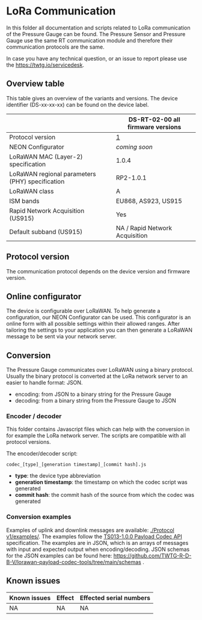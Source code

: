 # LoRa Communication

In this folder all documentation and scripts related to LoRa communication of the Pressure Gauge can be found.
The Pressure Sensor and Pressure Gauge use the same RT communication module and therefore their communication protocols are the same.

In case you have any technical question, or an issue to report please use the https://twtg.io/servicedesk.

## Overview table

This table gives an overview of the variants and versions.
The device identifier (DS-xx-xx-xx) can be found on the device label.

|                                                 | DS-RT-02-00 all firmware versions |
| ----------------------------------------------- | --------------------------------- |
| Protocol version                                | [1](./Protocol%20v1/)             |
| NEON Configurator                               | _coming soon_                     |
| LoRaWAN MAC (Layer-2) specification             | 1.0.4                             |
| LoRaWAN regional parameters (PHY) specification | RP2-1.0.1                         |
| LoRaWAN class                                   | A                                 |
| ISM bands                                       | EU868, AS923, US915               |
| Rapid Network Acquisition (US915)               | Yes                               |
| Default subband (US915)                         | NA / Rapid Network Acquisition    |

## Protocol version

The communication protocol depends on the device version and firmware version.

## Online configurator

The device is configurable over LoRaWAN.
To help generate a configuration, our NEON Configurator can be used.
This configurator is an online form with all possible settings within their allowed ranges.
After tailoring the settings to your application you can then generate a LoRaWAN message to be sent via your network server.

## Conversion

The Pressure Gauge communicates over LoRaWAN using a binary protocol.
Usually the binary protocol is converted at the LoRa network server to an easier to handle format: JSON.

- encoding: from JSON to a binary string for the Pressure Gauge
- decoding: from a binary string from the Pressure Gauge to JSON

### Encoder / decoder

This folder contains Javascript files which can help with the conversion in for example the LoRa network server.
The scripts are compatible with all protocol versions.

The encoder/decoder script:

    codec_[type]_[generation timestamp]_[commit hash].js

- **type**: the device type abbreviation
- **generation timestamp**: the timestamp on which the codec script was generated
- **commit hash**: the commit hash of the source from which the codec was generated

### Conversion examples

Examples of uplink and downlink messages are available: [./Protocol v1/examples/](./Protocol%20v1/examples/).
The examples follow the [TS013-1.0.0 Payload Codec API](https://resources.lora-alliance.org/technical-specifications/ts013-1-0-0-payload-codec-api) specification.
The examples are in JSON, which is an arrays of messages with input and expected output when encoding/decoding.
JSON schemas for the JSON examples can be found here: https://github.com/TWTG-R-D-B-V/lorawan-payload-codec-tools/tree/main/schemas .

## Known issues

| Known issues | Effect | Effected serial numbers |
| ------------ | ------ | ----------------------- |
| NA           | NA     | NA                      |
